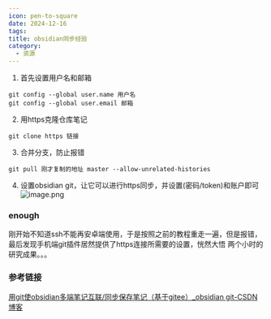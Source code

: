 ```yaml
---
icon: pen-to-square
date: 2024-12-16
tags: 
title: obsidian同步经验
category:
  - 资源
---
```

1. 首先设置用户名和邮箱
```
git config --global user.name 用户名
git config --global user.email 邮箱
```
2. 用https克隆仓库笔记
```
git clone https 链接
```
3. 合并分支，防止报错
```
git pull 刚才复制的地址 master --allow-unrelated-histories
```
4. 设置obsidian git，让它可以进行https同步，并设置(密码/token)和账户即可
![image.png](https://cdn.jsdelivr.net/gh/fakeppa/blog-img/asodk12312341.png)
### enough
刚开始不知道ssh不能再安卓端使用，于是按照之前的教程重走一遍，但是报错，最后发现手机端git插件居然提供了https连接所需要的设置，恍然大悟
两个小时的研究成果。。。
### 参考链接

[用git使obsidian多端笔记互联/同步保存笔记（基于gitee）_obsidian git-CSDN博客](https://blog.csdn.net/m0_56544579/article/details/143241452?ops_request_misc=&request_id=&biz_id=102&utm_term=obsidian%20git&utm_medium=distribute.pc_search_result.none-task-blog-2~all~sobaiduweb~default-0-143241452.nonecase&spm=1018.2226.3001.4187)